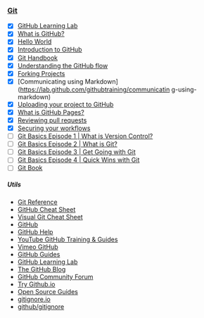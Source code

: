 ### [Git](https://git-scm.com)
- [x] [GitHub Learning Lab](https://youtu.be/9S0p8YMQzsM)
- [x] [What is GitHub?](https://youtu.be/w3jLJU7DT5E)
- [x] [Hello World](https://guides.github.com/activities/hello-world)
- [x] [Introduction to GitHub](https://lab.github.com/githubtraining/introduction-to-github)
- [x] [Git Handbook](https://guides.github.com/introduction/git-handbook)
- [x] [Understanding the GitHub flow](https://guides.github.com/introduction/flow)
- [x] [Forking Projects](https://guides.github.com/activities/forking)
- [x] [Communicating using Markdown](https://lab.github.com/githubtraining/communicatin	g-using-markdown)
- [x] [Uploading your project to GitHub](https://lab.github.com/githubtraining/uploading-your-project-to-github)
- [x] [What is GitHub Pages?](https://youtu.be/2MsN8gpT6jY)
- [x] [Reviewing pull requests](https://lab.github.com/githubtraining/reviewing-pull-requests)
- [x] [Securing your workflows](https://lab.github.com/githubtraining/securing-your-workflows)
- [ ] [Git Basics Episode 1 | What is Version Control?](https://git-scm.com/video/what-is-version-control)
- [ ] [Git Basics Episode 2 | What is Git?](https://git-scm.com/video/what-is-git)
- [ ] [Git Basics Episode 3 | Get Going with Git](https://git-scm.com/video/get-going)
- [ ] [Git Basics Episode 4 | Quick Wins with Git](https://git-scm.com/video/quick-wins)
- [ ] [Git Book](https://git-scm.com/book/en/v2)
##### Utils
* [Git Reference](https://git-scm.com/docs)
* [GitHub Cheat Sheet](https://github.github.com/training-kit/)
* [Visual Git Cheat Sheet](https://ndpsoftware.com/git-cheatsheet.html)
* [GitHub](https://github.com)
* [GitHub Help](https://help.github.com/en)
* [YouTube GitHub Training & Guides](https://www.youtube.com/githubguides)
* [Vimeo GitHub](https://vimeo.com/github)
* [GitHub Guides](https://guides.github.com)
* [GitHub Learning Lab](https://lab.github.com)
* [The GitHub Blog](https://github.blog)
* [GitHub Community Forum](https://github.community)
* [Try Github.io](https://try.github.io)
* [Open Source Guides](https://opensource.guide)
* [gitignore.io](https://www.gitignore.io)
* [github/gitignore](https://github.com/github/gitignore)
